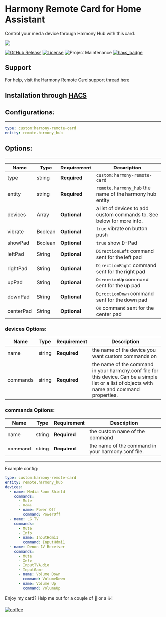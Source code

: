 # Harmony Remote Card for Home Assistant
Control your media device through Harmony Hub with this card.

<img src='https://raw.githubusercontent.com/ljmerza/harmony-remote-card/master/card.png' />

[![GitHub Release][releases-shield]][releases]
[![License][license-shield]](LICENSE.md)
![Project Maintenance][maintenance-shield]
[![hacs_badge](https://img.shields.io/badge/HACS-Default-orange.svg?style=for-the-badge)](https://github.com/hacs/integration)

## Support

For help, visit the Harmony Remote Card support thread [here](https://community.home-assistant.io/t/harmony-remote-card/474142)
## Installation through [HACS](https://github.com/hacs/integration)

## Configurations:

---

```yaml
type: custom:harmony-remote-card
entity: remote.harmony_hub
```

## Options:

---

| Name | Type | Requirement | Description
| ---- | ---- | ------- | -----------
| type | string | **Required** | `custom:harmony-remote-card`
| entity | string | **Required** | `remote.harmony_hub` the name of the harmony hub entity
| devices  | Array | **Optional** | a list of devices to add custom commands to. See below for more info.
| vibrate  | Boolean | **Optional** | `true` vibrate on button push
| showPad  | Boolean | **Optional** | `true` show D-Pad
| leftPad  | String | **Optional** | `DirectionLeft` command sent for the left pad
| rightPad  | String | **Optional** | `DirectionRight` command sent for the right pad
| upPad  | String | **Optional** | `DirectionUp` command sent for the up pad
| downPad  | String | **Optional** | `DirectionDown` command sent for the down pad
| centerPad  | String | **Optional** | `OK` command sent for the center pad

### devices Options:

| Name | Type | Requirement | Description
| ---- | ---- | ------- | -----------
| name | string | **Required** | the name of the device you want custom commands on
| commands | string | **Required** | the name of the command in your harmony.conf file for this device. Can be a simple list or a list of objects with name and command properties.

### commands Options:

| Name | Type | Requirement | Description
| ---- | ---- | ------- | -----------
| name | string | **Required** | the custom name of the command
| command | string | **Required** | the name of the command in your harmony.conf file.

---

Example config:

```yaml
type: custom:harmony-remote-card
entity: remote.harmony_hub
devices:
  - name: Media Room Shield
    commands:
      - Mute
      - Home
      - name: Power Off
        command: PowerOff
  - name: LG TV
    commands:
      - Mute
      - Info
      - name: InputHdmi1
        command: InputHdmi1
  - name: Denon AV Receiver
    commands:
      - Mute
      - Info
      - InputTVAudio
      - InputGame
      - name: Volume Down
        command: VolumeDown
      - name: Volume Up
        command: VolumeUp
```

Enjoy my card? Help me out for a couple of :beers: or a :coffee:!

[![coffee](https://www.buymeacoffee.com/assets/img/custom_images/black_img.png)](https://www.buymeacoffee.com/JMISm06AD)


[commits-shield]: https://img.shields.io/github/commit-activity/y/ljmerza/harmony-remote-card.svg?style=for-the-badge
[commits]: https://github.com/ljmerza/harmony-remote-card/commits/master
[license-shield]: https://img.shields.io/github/license/ljmerza/harmony-remote-card.svg?style=for-the-badge
[maintenance-shield]: https://img.shields.io/badge/maintainer-Leonardo%20Merza%20%40ljmerza-blue.svg?style=for-the-badge
[releases-shield]: https://img.shields.io/github/release/ljmerza/harmony-remote-card.svg?style=for-the-badge
[releases]: https://github.com/ljmerza/harmony-remote-card/releases

